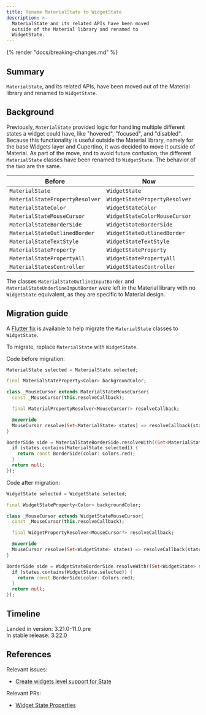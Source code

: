```yaml
---
title: Rename MaterialState to WidgetState
description: >-
  MaterialState and its related APIs have been moved
  outside of the Material library and renamed to
  WidgetState.
---
```


{% render "docs/breaking-changes.md" %}

## Summary

`MaterialState`, and its related APIs, have been moved out
of the Material library and renamed to `WidgetState`.

## Background

Previously, `MaterialState` provided logic for
handling multiple different states a widget could have,
like "hovered", "focused", and "disabled".
Because this functionality is useful outside the Material library,
namely for the base Widgets layer and Cupertino,
it was decided to move it outside of Material.
As part of the move, and to avoid future confusion,
the different `MaterialState` classes have been renamed to `WidgetState`.
The behavior of the two are the same.

| Before                          | Now                           |
|---------------------------------|-------------------------------|
| `MaterialState`                 | `WidgetState`                 |
| `MaterialStatePropertyResolver` | `WidgetStatePropertyResolver` |
| `MaterialStateColor`            | `WidgetStateColor`            |
| `MaterialStateMouseCursor`      | `WidgetStateColorMouseCursor` |
| `MaterialStateBorderSide`       | `WidgetStateBorderSide`       |
| `MaterialStateOutlinedBorder`   | `WidgetStateOutlinedBorder`   |
| `MaterialStateTextStyle`        | `WidgetStateTextStyle`        |
| `MaterialStateProperty`         | `WidgetStateProperty`         |
| `MaterialStatePropertyAll`      | `WidgetStatePropertyAll`      |
| `MaterialStatesController`      | `WidgetStatesController`      |

The classes `MaterialStateOutlineInputBorder` and
`MaterialStateUnderlineInputBorder` were left in the
Material library with no `WidgetState` equivalent, as
they are specific to Material design.

## Migration guide

A [Flutter fix][] is available to help migrate the `MaterialState`
classes to `WidgetState`.

To migrate, replace `MaterialState` with `WidgetState`.

Code before migration:

```dart
MaterialState selected = MaterialState.selected;

final MaterialStateProperty<Color> backgroundColor;

class _MouseCursor extends MaterialStateMouseCursor{
  const _MouseCursor(this.resolveCallback);

  final MaterialPropertyResolver<MouseCursor?> resolveCallback;

  @override
  MouseCursor resolve(Set<MaterialState> states) => resolveCallback(states) ?? MouseCursor.uncontrolled;
}

BorderSide side = MaterialStateBorderSide.resolveWith((Set<MaterialState> states) {
  if (states.contains(MaterialState.selected)) {
    return const BorderSide(color: Colors.red);
  }
  return null;
});
```

Code after migration:

```dart
WidgetState selected = WidgetState.selected;

final WidgetStateProperty<Color> backgroundColor;

class _MouseCursor extends WidgetStateMouseCursor{
  const _MouseCursor(this.resolveCallback);

  final WidgetPropertyResolver<MouseCursor?> resolveCallback;

  @override
  MouseCursor resolve(Set<WidgetState> states) => resolveCallback(states) ?? MouseCursor.uncontrolled;
}

BorderSide side = WidgetStateBorderSide.resolveWith((Set<WidgetState> states) {
  if (states.contains(WidgetState.selected)) {
    return const BorderSide(color: Colors.red);
  }
  return null;
});
```

## Timeline

Landed in version: 3.21.0-11.0.pre<br>
In stable release: 3.22.0

## References

Relevant issues:

* [Create widgets level support for State][]

Relevant PRs:

* [Widget State Properties][]

[Create widgets level support for State]: {{site.repo.flutter}}/issues/138270
[Flutter fix]: /tools/flutter-fix
[Widget State Properties]: {{site.repo.flutter}}/pull/142151
